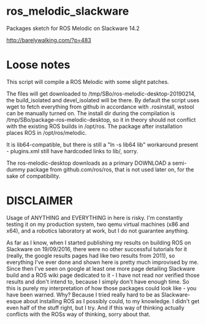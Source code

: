 # ros_melodic_slackware
Packages sketch for ROS Melodic on Slackware 14.2

http://barelywalking.com/?p=483

# Loose notes

This script will compile a ROS Melodic with some slight patches.

The files will get downloaded to /tmp/SBo/ros-melodic-desktop-20190214, the build_isolated and devel_isolated will be there.
By default the script uses wget to fetch everything from github in accordance with .rosinstall, wstool can be manually turned on.
The install dir during the compilation is /tmp/SBo/package-ros-melodic-desktop, so it in theory should not conflict with the existing ROS builds in /opt/ros.
The package after installation places ROS in /opt/ros/melodic.

It is lib64-compatible, but there is still a "ln -s lib64 lib" workaround present - plugins.xml still have hardcoded links to lib/, sorry.

The ros-melodic-desktop downloads as a primary DOWNLOAD a semi-dummy package from github.com/ros/ros, that is not used later on, for the sake of compatibility.


# DISCLAIMER

Usage of ANYTHING and EVERYTHING in here is risky. I'm constantly testing it on my production system, two qemu virtual machines (x86 and x64), and a robotics laboratory at work, but I do not guarantee anything. 

As far as I know, when I started publishing my results on building ROS on Slackware on 19/09/2016, there were no other successful tutorials for it (really, the google results pages had like two results from 2011), so everything I've ever done and shown here is pretty much improvised by me. Since then I've seen on google at least one more page detailing Slackware build and a ROS wiki page dedicated to it - I have not read nor verified those results and don't intend to, because I simply don't have enough time. So this is purely my interpretation of how those packages could look like - you have been warned. Why? Because I tried really hard to be as Slackware-esque about installing ROS as I possibly could, to my knowledge. I didn't get even half of the stuff right, but I try. And if this way of thinking actually conflicts with the ROSs way of thinking, sorry about that.
